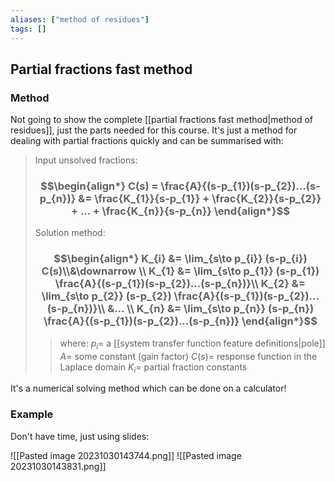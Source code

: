```yaml
---
aliases: ["method of residues"]
tags: []
---
```


## Partial fractions fast method

### Method

Not going to show the complete [[partial fractions fast method|method of residues]], just the parts needed for this course. It's just a method for dealing with partial fractions quickly and can be summarised with:

> Input unsolved fractions:
> ### $$\begin{align*} C(s) = \frac{A}{(s-p_{1})(s-p_{2})...(s-p_{n})} &= \frac{K_{1}}{s-p_{1}} + \frac{K_{2}}{s-p_{2}} + ... + \frac{K_{n}}{s-p_{n}}  \end{align*}$$ 
> Solution method:
> ### $$\begin{align*} K_{i} &= \lim_{s\to p_{i}} (s-p_{i}) C(s)\\&\downarrow \\ K_{1} &= \lim_{s\to p_{1}} (s-p_{1}) \frac{A}{(s-p_{1})(s-p_{2})...(s-p_{n})}\\ K_{2} &= \lim_{s\to p_{2}} (s-p_{2}) \frac{A}{(s-p_{1})(s-p_{2})...(s-p_{n})}\\ &... \\ K_{n} &= \lim_{s\to p_{n}} (s-p_{n}) \frac{A}{(s-p_{1})(s-p_{2})...(s-p_{n})} \end{align*}$$ 
>> where:
>> $p_{i}=$ a [[system transfer function feature definitions|pole]] 
>> $A=$ some constant (gain factor)
>> $C(s)=$ response function in the Laplace domain
>> $K_{i}=$ partial fraction constants

It's a numerical solving method which can be done on a calculator!

### Example

Don't have time, just using slides:

![[Pasted image 20231030143744.png]]
![[Pasted image 20231030143831.png]]